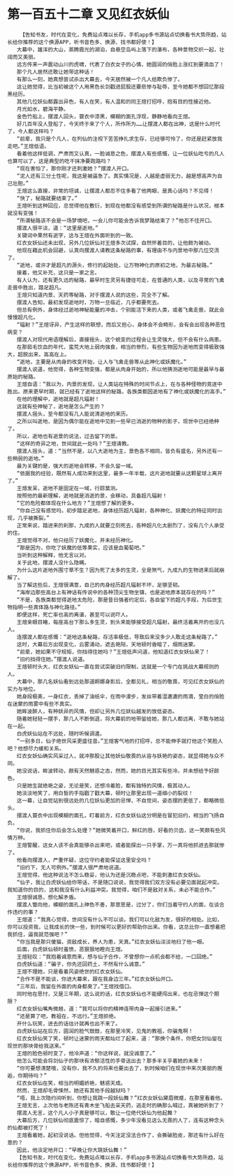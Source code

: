 # 第一百五十二章 又见红衣妖仙
        【告知书友，时代在变化，免费站点难以长存，手机app多书源站点切换看书大势所趋，站长给你推荐的这个换源APP，听书音色多、换源、找书都好使！】
       大幕中，雄浑的大山，蒸腾霞光的湖泊，自悬空岛屿上落下的瀑布，各种景物交织一起，壮阔而又美丽。
       远方传来一声震动山川的虎啸，代表了白衣女子的心情，她圆润的俏脸上涨红到要滴血了！
       那个凡人居然还敢让她带这种话！
       有那么一刻，她真想尝试杀出大幕去，今天居然被一个凡人给欺负惨了。
       这让她觉得，比当初被这个人用黑色长剑戳进屁股还要悲惨与耻辱，至今她都不想回忆那段黑经历。
       其他几位妖仙都露出异色，有人在笑，有人温和的同王煊打招呼，抱有目的性接近他。
       月光如水，碧海平静。
       金色竹船上，摆渡人回头，蓑衣中漆黑，模糊的面孔浮现，静静地看向王煊。
       好几百年没人登船了，今天终于来了个人，所作所为……让摆渡人都在出神，这是什么时代了，今人都这样吗？
       “前辈，我只是个凡人，在列仙的注视下苦苦挣扎求生存，已经够可怜了，你还是赶紧放我走吧。”王煊低语。
       看着他这样低调，严肃而又认真，一脸诚恳之色，摆渡人有些感慨，让一位妖仙吃亏的凡人也算可以了，这是典型的吃干抹净要跑路吗？
       “现在害怕了，那你刚才还刺激她？”摆渡人开口。
       “泥人还有三分土性呢，我这是被逼急了。真实情况是，人越是虚弱无力，越是想高声为自己壮胆。”
       王煊这么直接，非常的坦诚，让摆渡人都忍不住多看了他两眼，是真心话吗？不见得！
       “快了，秘路就要结束了。”
       王煊听到这种回应，总觉得他在敷衍，到现在他都没有感受到所谓的秘路是什么状况，根本就没有变强！
       “所谓秘路该不会是一场梦境吧，一会儿你可能会告诉我梦路结束了？”他忍不住开口。
       摆渡人很平淡，道：“这里是逝地。”
       关键词中果然有逝字，这与王煊在外面听到的一致。
       红衣女妖仙还未出现，另外几位妖仙对王煊多次试探，自然怀着目的，让他颇为被动。
       他现在藉此机会回避，认真向摆渡人请教这条秘路的事，有理由不与内景地中那几位交流了。
       “逝地，或许才是超凡的源头，修行的起始处，让万物神化的原初之地，为最古秘路。”
       接着，他又补充，这只是一家之言。
       有人认为，还有更久远的秘路，最早时生灵另有捷径可走，在普通的人类，以及寻常的飞禽走兽中胜出，踏足超凡。
       王煊只知道内景、天药等秘路，对于摆渡人说的这些，完全不了解。
       摆渡人告知，最初发现逝地时，万物一旦临近，几乎都要死去。
       但总有例外，身体经过逝地神秘能量的冲击，个别能活下来的人类，或者飞禽走兽，就此会慢慢超凡化。
       “辐射？”王煊讶异，产生这样的联想，而后又担心，身体会不会畸形，会有会出现各种恶性病变？
       摆渡人对现代用语理解后，直接摇头，这个蜕变的过程会让生灵强大，但不会有什么病患。
       在那茹毛饮血的年代，蛮荒大地上弱肉强食，相当的惨烈，有些生物因为逝地而变得极致强大，超脱出来，高高在上。
       “逝地，主要是从肉身的改变开始，让人与飞禽走兽等从此神化或妖魔化。”
       摆渡人说道，他觉得，各种生物变强，都是从肉身开始的，所以他猜测逝地可能是最早与最原始的秘路。
       王煊自语：“我以为，内景的发现，让人类站在特殊的时间节点上，在与各种怪物的竞逐中胜出。原来更早时期，就已经有了逝地这样的秘路，各族类都因逝地有了神化或妖魔化的高手。”
       在他的理解中，逝地就是超凡辐射！
       这就有些神秘了，逝地是怎么产生的？
       摆渡人摇头，至今都没有几人能说清逝地的来历。
       之所以叫逝地，是因为偶尔能在逝地中见到一些早已消逝的物种的影子，现世中已经绝种了。
       所以，逝地也有逝景的说法，过去留下的景。
       “这样的奇异之地，世间就此一处吗？”王煊请教。
       摆渡人摇头，道：“当然不是，以八大逝地为主，景色各不相同，皆负有盛名，另外还有一些稍弱的逝地。”
       最为关键的是，强大的逝地会转移，不会久留一域。
       “依据我的经验，既然有人成功来到这里，最多一年半载，这片逝地就要从这颗星球上离开了。”
       王煊发呆，逝地不是固定在一域，行踪莫测。
       按照他的最新理解，逝地就是消逝的景，会移动，具备超凡辐射！
       “它的危险都体现在什么地方？”王煊想了解的更多。
       “你自己没有感觉吗，初步踏足逝地，身体经历超凡辐射，各种神化、妖魔化的特征同时出现，几乎被撕裂。”
       正常来说，踏进来的刹那，九成的人就要立刻死去，各种超凡化太剧烈了，没有几个人承受的住。
       王煊觉得不对，他只经历了妖魔化，并未经历神化。
       “那是因为，你吃了妖魔的低等果实，应该是血葡萄吧。”
       当听到这种解释，他无言以对。
       关于此地，摆渡人没什么隐瞒。
       为什么这片逝地外围寸草不生？因为死了太多的生灵，全是煞气，九成九的生物进来后就崩解了。
       当了解这些后，王煊很满意，自己的肉身经历超凡辐射不坏，足够坚韧。
       “海岸边那些高台上有神话有传说中的各种顶尖生物坐镇，也是逝地原本就存在的吗？”
       “不是，各族类都觉得逝地太危险，那是昔日强者约定后，各自留下的超凡手段，为后世生物指明一些真体路与神化路径。”
       即便这样，死亡率也高的离谱，甚至可以说吓人。
       王煊亲眼目睹，每座高台下那么多生灵，到头来能够接受超凡辐射，最终活着离开的也没几人。
       连摆渡人都在感慨：“逝地这条秘路，存活率极低，导致后来没多少人敢走这条秘路了。”
       这时，大幕后方出现变化，云雾涌动，遮去艳阳，天地顿时昏暗了，烟雨迷蒙。
       “前辈，她如果不守规矩，你挡得住她吗？”王煊低声问道，他知道红衣女妖仙来了！
       “旧约挡得住她。”摆渡人说道。
       王煊顿时头大，红衣女妖仙一直在尝试突破旧约限制，这就是一个专门在挑战大幕规则的人。
       大幕中，那几名妖仙看到远处那道婀娜身影后，全都见礼，相当的敬畏，可见红衣女妖仙的实力与地位。
       她身段极美，一身红衣，丢掉了油纸伞，在雨中漫步，发丝带着湿漉漉的雨滴，莹白的俏脸在迷蒙的雨雾中有些不真实。
       她眸波醉人，有种妖异的风情，但却让另外几位妖仙越发的放低姿态。
       随着她轻轻一摆手，那几人不断倒退，将大幕前的地带留给她，那几人都远离，不敢与她站在一起。
       白虎妖仙站在不远处，随时听候调遣。
       “一别多日，仙子绝世风采更盛往昔。”王煊客气地的打招呼，总不能伸手就打他这个笑脸人吧？他想尽力缓和关系。
       红衣女妖仙确实风采过人，就冲那股让其他妖仙敬畏的从容与妖艳的姿态，就显得她与众不同。
       她没说话，眸波转动，颇有天然魅惑之态，然而，她的目光其实有些冷，并未想给予好颜色。
       只是她生就绝艳之姿，无论是笑，还想冷着脸，都有独特的风情，极其动人。
       她淡淡地笑了，用白皙的手指戳了戳大幕，顿时让那里出现一道细小的裂纹！
       这一幕，让自觉站到很远处的几位妖仙更加的忌惮，不自觉间，姿态摆的更低了，都略微低头。
       摆渡人蓑衣中出现模糊的面孔，盯着前方，红衣女妖仙这分明是在冒犯旧约，相当的飞扬自负。
       “你说，我抓住你后会怎么处理？”她微笑着开口，鲜红的唇，好看的贝齿，这一笑颇有些风情万种。
       王煊警醒，这女人该不会真能够杀出来吧，或者能探出一只手掌，万一真将他抓进去那就惨了。
       他看向摆渡人，严重怀疑，这位守约者能保证这里安全吗？
       “旧约下，无人可例外。”摆渡人很严肃地说道。
       王煊觉得，他这种说法不怎么稳妥，他认为还是沉稳点吧，不能刺激红衣女妖仙。
       “仙子，我让白虎妖仙给你带话，不是随口说说，我觉得我们双方没有必要见面就起冲突。我知道你的目的，这和我没有什么利益冲突。我觉得，咱们不是敌对关系，未必不能合作。”
       王煊很诚恳，想化解矛盾。
       摆渡人瞥向他，模糊的面孔上神色不善，那意思是，过分了，你们当着守约人的面，在谈合作违约的事？
       王煊道：“我真心觉得，世间没有什么不可以谈。我们可以化敌为友，很好的相处。比如，你可以投资我，让我成长的快一些，到时候可以更好的帮助你出来。你看，这总比你一直想着把我抓住，逼我就范强吧？”
       “你当我是那只傻猫，资敌成长，养人为患，天真。”红衣女妖仙淡淡地扫了他一眼。
       后面，白虎妖仙顿时羞愤，恶狠狠地瞪向王煊。
       王煊轻叹：“我抱着诚意而来，想与仙子合作，不曾想你一点机会都不给，一口回绝。”
       白虎妖仙道：“骗子，你先还回药土，不然有什么诚意。”
       王煊不理她，只是看着风姿绝世的红衣女妖仙。
       “合作不是不能谈，你进大幕来，跟在我身边三年。”红衣女妖仙开口。
       “三年后，我留在外面的肉身都臭了。”王煊找借口。
       同时他在思忖，又是三年期，这么说的话，红衣女妖仙也不能硬闯出来，也在忌惮这个期限？
       红衣女妖仙嘴角微翘，道：“我可以将你的精神连带肉身一起接引进来。”
       “还是算了吧，教祖在，不远行。”王煊拒绝。
       开什么玩笑，进去的话估计就再也出不来了。
       白虎妖仙站在后方，圆润的脸气鼓鼓，在那里冷笑，见鬼的教祖，你骗鬼啊！
       红衣女妖仙笑了笑，顿时让迷蒙的雨天都灿烂了起来，道：“那换个条件，你把女剑仙留在现世的那块骨给我送来。”
       王煊的脸色顿时变了，他冷声道：“你这样说，就没诚意了。”
       他怎么可能会将剑仙子的那块有浓郁活性的手骨送出去？那多半关乎着她的未来！
       “你可要想清楚哦，没有你，我不久的将来也要出去了，到时候咱们在现世中来次美丽的邂逅，你期待吗？”
       红衣女妖仙在笑，相当的明媚娇艳，魅惑天成。
       然而，王煊却毛骨悚然，她还有其他手段越狱吗？
       “唔，我上次隐约间听到，你想让我跳一段妖仙舞？”红衣女妖仙黛眉微蹙，在那里看着他。
       王煊无言，上次他与老陈还有青木坐飞船去采天药，逃走时的确那么喊过，真被她听到了？
       摆渡人无言，这个凡人小子真是够可以，敢让一位绝代妖仙为他起舞？
       大幕后方，几位妖仙彻底震惊了，暗自感慨，多少年没看见这么无畏的人了，连有这种念头的仙都被打死了！
       王煊看着她，起初没说话。但他觉得，今天注定没法合作了，会撕破脸皮，那还有什么好在意的？
       因此，他淡定地开口：“早晚让你大跳妖仙舞！”
       【告知书友，时代在变化，免费站点难以长存，手机app多书源站点切换看书大势所趋，站长给你推荐的这个换源APP，听书音色多、换源、找书都好使！】